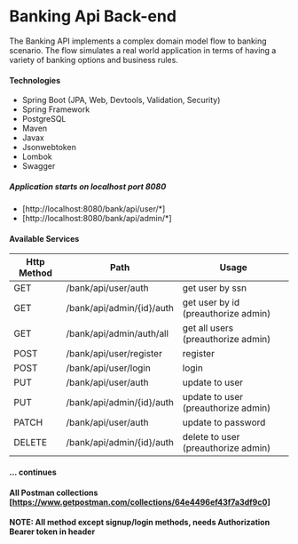 # Banking Api Back-end

The Banking API implements a complex domain model flow to banking scenario. The flow simulates a real world application in terms of having a variety of banking options and business rules.


#### Technologies
- Spring Boot (JPA, Web, Devtools, Validation, Security)
- Spring Framework
- PostgreSQL
- Maven
- Javax
- Jsonwebtoken
- Lombok
- Swagger

##### Application starts on localhost port 8080
- [http://localhost:8080/bank/api/user/*]
- [http://localhost:8080/bank/api/admin/*]

#### Available Services
| Http Method | Path | Usage |
| ------ | ------ | ------ |
| GET | /bank/api/user/auth | get user by ssn |
| GET | /bank/api/admin/{id}/auth | get user by id (preauthorize admin) |
| GET | /bank/api/admin/auth/all | get all users (preauthorize admin) |
| POST | /bank/api/user/register | register |
| POST | /bank/api/user/login | login |
| PUT | /bank/api/user/auth | update to user |
| PUT | /bank/api/admin/{id}/auth | update to user (preauthorize admin) |
| PATCH | /bank/api/user/auth | update to password |
| DELETE | /bank/api/admin/{id}/auth | delete to user (preauthorize admin) |
#### ... continues

#### All Postman collections [https://www.getpostman.com/collections/64e4496ef43f7a3df9c0]

#### NOTE: All method except signup/login methods, needs Authorization Bearer token in header 
